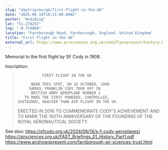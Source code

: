 ```yaml
---
slug: "daytrip/eu/gb/first-flight-in-the-UK"
date: "2025-06-19T19:21:00.000Z"
poster: "AndiBing"
lat: "51.278243"
lng: "-0.754888"
location: "Farnborough Road, Farnborough. England. United Kingdom"
title: "First Flight in the UK"
external_url: https://www.airsciences.org.uk/codyflyerproject/history.html
---
```

Memorial to the first flight by SF Cody in 1908. 

Inscription:

>                FIRST FLIGHT IN THE UK
>
>           NEAR THIS SPOT, ON 16 OCTOBER, 1908
>          SAMUEL FRANKLIN CODY TOOK OFF IN
>           BRITISH ARMY AEROPLANE NUMBER 1
>        TO MAKE THE FIRST POWERED, CONTROLLED,
>     SUSTAINED, HEAVIER THAN AIR FLIGHT IN THE UK.
>
> ERECTED IN 2016 TO COMMEMORATE CODY'S ACHIEVEMENT AND TO MARK THE
> 150TH ANNIVERSARY OF THE FOUNDING OF THE ROYAL AERONAUTICAL SOCIETY.

See also:
https://sfcody.org.uk/2024/06/14/s-f-cody-aeroplanes/
https://airsciences.org.uk/FAST_Briefings_01_History_Part1.pdf
https://www.airshowspresent.com/farnborough-air-sciences-trust.html
